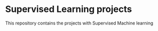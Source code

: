 # Supervised Learning projects

This repository contains the projects with Supervised Machine learning 


